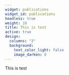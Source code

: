 ```yaml
---
widget: publications
widget_id: publications
headless: true
weight: 10
title: This is test
active: true
design:
  columns: "2"
  background:
    text_color_light: false
    image_darken: 0
---
```

T﻿his is test